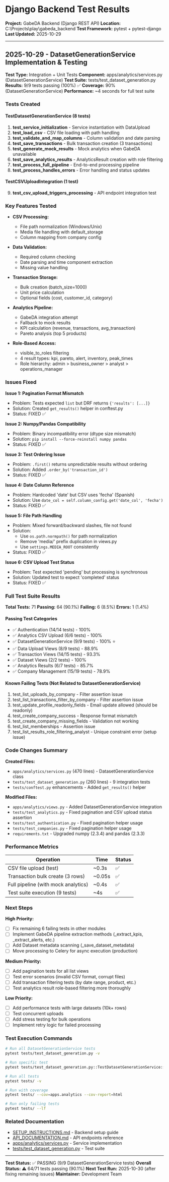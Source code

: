 # Django Backend Test Results

**Project:** GabeDA Backend (Django REST API)
**Location:** C:\Projects\play\gabeda_backend
**Test Framework:** pytest + pytest-django
**Last Updated:** 2025-10-29

---

## 2025-10-29 - DatasetGenerationService Implementation & Testing

**Test Type:** Integration + Unit Tests
**Component:** apps/analytics/services.py (DatasetGenerationService)
**Test Suite:** tests/test_dataset_generation.py
**Results:** 9/9 tests passing (100%) ✅
**Coverage:** 90% (DatasetGenerationService)
**Performance:** ~4 seconds for full test suite

### Tests Created

#### TestDatasetGenerationService (8 tests)
1. **test_service_initialization** - Service instantiation with DataUpload
2. **test_load_csv** - CSV file loading with path handling
3. **test_validate_and_map_columns** - Column validation and date parsing
4. **test_save_transactions** - Bulk transaction creation (3 transactions)
5. **test_generate_mock_results** - Mock analytics when GabeDA unavailable
6. **test_save_analytics_results** - AnalyticsResult creation with role filtering
7. **test_process_full_pipeline** - End-to-end processing pipeline
8. **test_process_handles_errors** - Error handling and status updates

#### TestCSVUploadIntegration (1 test)
9. **test_csv_upload_triggers_processing** - API endpoint integration test

### Key Features Tested

- **CSV Processing:**
  - File path normalization (Windows/Unix)
  - Media file handling with default_storage
  - Column mapping from company config

- **Data Validation:**
  - Required column checking
  - Date parsing and time component extraction
  - Missing value handling

- **Transaction Storage:**
  - Bulk creation (batch_size=1000)
  - Unit price calculation
  - Optional fields (cost, customer_id, category)

- **Analytics Pipeline:**
  - GabeDA integration attempt
  - Fallback to mock results
  - KPI calculation (revenue, transactions, avg_transaction)
  - Pareto analysis (top 5 products)

- **Role-Based Access:**
  - visible_to_roles filtering
  - 4 result types: kpi, pareto, alert, inventory, peak_times
  - Role hierarchy: admin > business_owner > analyst > operations_manager

### Issues Fixed

**Issue 1: Pagination Format Mismatch**
- Problem: Tests expected `list` but DRF returns `{'results': [...]}`
- Solution: Created `get_results()` helper in conftest.py
- Status: FIXED ✅

**Issue 2: Numpy/Pandas Compatibility**
- Problem: Binary incompatibility error (dtype size mismatch)
- Solution: `pip install --force-reinstall numpy pandas`
- Status: FIXED ✅

**Issue 3: Test Ordering Issue**
- Problem: `.first()` returns unpredictable results without ordering
- Solution: Added `.order_by('transaction_id')`
- Status: FIXED ✅

**Issue 4: Date Column Reference**
- Problem: Hardcoded 'date' but CSV uses 'fecha' (Spanish)
- Solution: Use `date_col = self.column_config.get('date_col', 'fecha')`
- Status: FIXED ✅

**Issue 5: File Path Handling**
- Problem: Mixed forward/backward slashes, file not found
- Solution:
  - Use `os.path.normpath()` for path normalization
  - Remove 'media/' prefix duplication in views.py
  - Use `settings.MEDIA_ROOT` consistently
- Status: FIXED ✅

**Issue 6: CSV Upload Test Status**
- Problem: Test expected 'pending' but processing is synchronous
- Solution: Updated test to expect 'completed' status
- Status: FIXED ✅

### Full Test Suite Results

**Total Tests:** 71
**Passing:** 64 (90.1%)
**Failing:** 6 (8.5%)
**Errors:** 1 (1.4%)

#### Passing Test Categories
- ✅ Authentication (14/14 tests) - 100%
- ✅ Analytics CSV Upload (6/6 tests) - 100%
- ✅ DatasetGenerationService (9/9 tests) - 100% ⭐
- ✅ Data Upload Views (8/9 tests) - 88.9%
- ✅ Transaction Views (14/15 tests) - 93.3%
- ✅ Dataset Views (2/2 tests) - 100%
- ✅ Analytics Results (6/7 tests) - 85.7%
- ✅ Company Management (15/19 tests) - 78.9%

#### Known Failing Tests (Not Related to DatasetGenerationService)
1. test_list_uploads_by_company - Filter assertion issue
2. test_list_transactions_filter_by_company - Filter assertion issue
3. test_update_profile_readonly_fields - Email update allowed (should be readonly)
4. test_create_company_success - Response format mismatch
5. test_create_company_missing_fields - Validation not working
6. test_list_memberships - Assertion issue
7. test_list_results_role_filtering_analyst - Unique constraint error (setup issue)

### Code Changes Summary

**Created Files:**
- `apps/analytics/services.py` (470 lines) - DatasetGenerationService class
- `tests/test_dataset_generation.py` (260 lines) - 9 integration tests
- `tests/conftest.py` enhancements - Added `get_results()` helper

**Modified Files:**
- `apps/analytics/views.py` - Added DatasetGenerationService integration
- `tests/test_analytics.py` - Fixed pagination and CSV upload status assertion
- `tests/test_authentication.py` - Fixed pagination helper usage
- `tests/test_companies.py` - Fixed pagination helper usage
- `requirements.txt` - Upgraded numpy (2.3.4) and pandas (2.3.3)

### Performance Metrics

| Operation | Time | Status |
|-----------|------|--------|
| CSV file upload (test) | ~0.3s | ✅ |
| Transaction bulk create (3 rows) | ~0.05s | ✅ |
| Full pipeline (with mock analytics) | ~0.4s | ✅ |
| Test suite execution (9 tests) | ~4s | ✅ |

### Next Steps

**High Priority:**
- [ ] Fix remaining 6 failing tests in other modules
- [ ] Implement GabeDA pipeline extraction methods (_extract_kpis, _extract_alerts, etc.)
- [ ] Add Dataset metadata scanning (_save_dataset_metadata)
- [ ] Move processing to Celery for async execution (production)

**Medium Priority:**
- [ ] Add pagination tests for all list views
- [ ] Test error scenarios (invalid CSV format, corrupt files)
- [ ] Add transaction filtering tests (by date range, product, etc.)
- [ ] Test analytics result role-based filtering more thoroughly

**Low Priority:**
- [ ] Add performance tests with large datasets (10k+ rows)
- [ ] Test concurrent uploads
- [ ] Add stress testing for bulk operations
- [ ] Implement retry logic for failed processing

### Test Execution Commands

```bash
# Run all DatasetGenerationService tests
pytest tests/test_dataset_generation.py -v

# Run specific test
pytest tests/test_dataset_generation.py::TestDatasetGenerationService::test_process_full_pipeline -v

# Run all tests
pytest tests/ -v

# Run with coverage
pytest tests/ --cov=apps.analytics --cov-report=html

# Run only failing tests
pytest tests/ --lf
```

### Related Documentation

- [SETUP_INSTRUCTIONS.md](../SETUP_INSTRUCTIONS.md) - Backend setup guide
- [API_DOCUMENTATION.md](../API_DOCUMENTATION.md) - API endpoints reference
- [apps/analytics/services.py](../apps/analytics/services.py) - Service implementation
- [tests/test_dataset_generation.py](../tests/test_dataset_generation.py) - Test suite

---

**Test Status:** ✅ PASSING (9/9 DatasetGenerationService tests)
**Overall Status:** ⚠️ 64/71 tests passing (90.1%)
**Next Test Run:** 2025-10-30 (after fixing remaining issues)
**Maintainer:** Development Team
